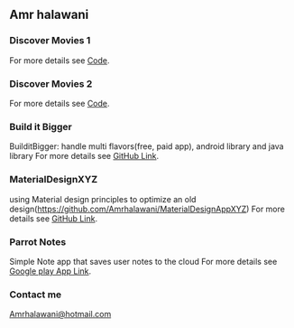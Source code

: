 ## Amr halawani


### Discover Movies 1

For more details see [Code](https://github.com/Amrhalawani/discoverMovies).


### Discover Movies 2

For more details see [Code](https://github.com/Amrhalawani/discoverMovies2).


### Build it Bigger
BuilditBigger: handle multi flavors(free, paid app), android library and java library 
For more details see [GitHub Link](https://github.com/Amrhalawani/BuilditBiggerProjFinal).


### MaterialDesignXYZ
using Material design principles to optimize an old design(https://github.com/Amrhalawani/MaterialDesignAppXYZ)
For more details see [GitHub Link](https://github.com/Amrhalawani/MaterialDesignAppXYZ).

### Parrot Notes
Simple Note app that saves user notes to the cloud 
For more details see [Google play App Link](https://goo.gl/fA345X).


### Contact me
Amrhalawani@hotmail.com
